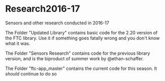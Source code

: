 # Research2016-17
Sensors and other research conducted in 2016-17

The Folder "Updated Library" contains basic code for the 2.20 version of the FTC library. Use it if something goes fatally wrong and you don't know what it was.

The Folder "Sensors Research" contains code for the previous library version, and is the biproduct of summer work by @ethan-schaffer.

The Folder "ftc-app_master" contains the current code for this season. It <em>should</em> continue to do so
